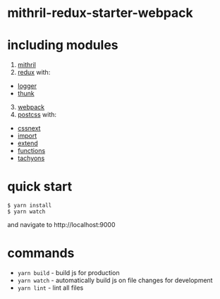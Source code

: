 # mithril-redux-starter-webpack

# including modules

1. [mithril](https://github.com/lhorie/mithril.js)
2. [redux](https://github.com/rackt/redux) with:
  * [logger](https://github.com/fcomb/redux-logger)
  * [thunk](https://github.com/gaearon/redux-thunk)
3. [webpack](https://npmjs.com/package/webpack)
4. [postcss](https://github.com/postcss/postcss) with:
  * [cssnext](https://github.com/cssnext/postcss-cssnext)
  * [import](https://github.com/postcss/postcss-import)
  * [extend](https://github.com/travco/postcss-extend)
  * [functions](https://github.com/andyjansson/postcss-functions)
  * [tachyons](https://github.com/tachyons-css/tachyons)

# quick start

```
$ yarn install
$ yarn watch
```
and navigate to http://localhost:9000

# commands

* `yarn build` - build js for production
* `yarn watch` - automatically build js on file changes for development
* `yarn lint` - lint all files
